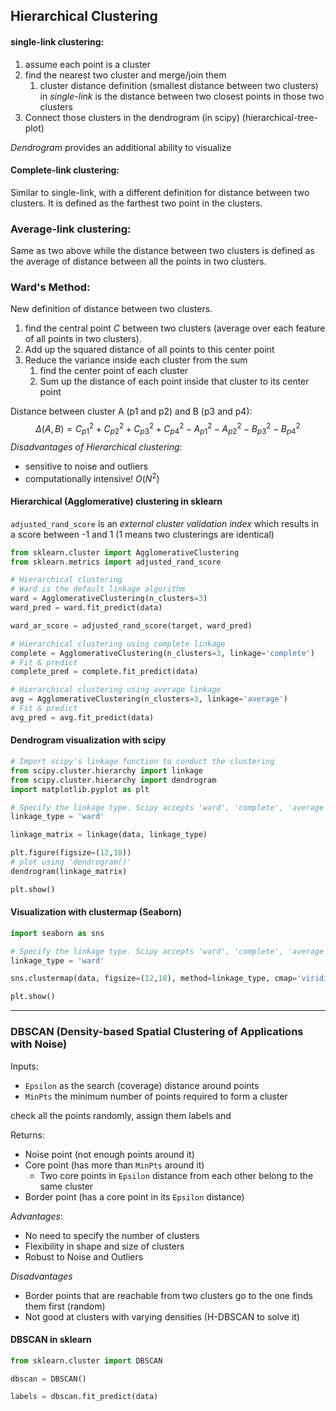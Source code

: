 ## Hierarchical Clustering

#### single-link clustering: 

1. assume each point is a cluster
2. find the nearest two cluster and merge/join them
   1. cluster distance definition (smallest distance between two clusters) in _single-link_ is the distance between two closest points in those two clusters 
3. Connect those clusters in the dendrogram (in scipy) (hierarchical-tree-plot)

_Dendrogram_ provides an additional ability to visualize

#### Complete-link clustering:

Similar to single-link, with a different definition for distance between two clusters. It is defined as the farthest two point in the clusters.

### Average-link clustering:

Same as two above while the distance between two clusters is defined as the average of distance between all the points in two clusters.

### Ward's Method:

New definition of distance between two clusters.

1. find the central point $C$ between two clusters (average over each feature of all points in two clusters).
2. Add up the squared distance of all points to this center point
3. Reduce the variance inside each cluster from the sum
   1. find the center point of each cluster
   2. Sum up the distance of each point inside that cluster to its center point

Distance between cluster A (p1 and p2) and B (p3 and p4):
$$
\Delta (A, B) = C_{p1}^2 + C_{p2}^2 + C_{p3}^2 + C_{p4}^2 - A_{p1}^2 - A_{p2}^2 - B_{p3}^2 - B_{p4}^2
$$
_Disadvantages of Hierarchical clustering_:

- sensitive to noise and outliers
- computationally intensive! $O(N^2)$

#### Hierarchical (Agglomerative) clustering in sklearn

`adjusted_rand_score`  is an *external cluster validation index* which results in a score between -1 and 1 (1 means two clusterings are identical)

```python
from sklearn.cluster import AgglomerativeClustering
from sklearn.metrics import adjusted_rand_score

# Hierarchical clustering
# Ward is the default linkage algorithm
ward = AgglomerativeClustering(n_clusters=3)
ward_pred = ward.fit_predict(data)

ward_ar_score = adjusted_rand_score(target, ward_pred)

# Hierarchical clustering using complete linkage
complete = AgglomerativeClustering(n_clusters=3, linkage='complete')
# Fit & predict
complete_pred = complete.fit_predict(data)

# Hierarchical clustering using average linkage
avg = AgglomerativeClustering(n_clusters=3, linkage='average')
# Fit & predict
avg_pred = avg.fit_predict(data)
```

#### Dendrogram visualization with scipy

```python
# Import scipy's linkage function to conduct the clustering
from scipy.cluster.hierarchy import linkage
from scipy.cluster.hierarchy import dendrogram
import matplotlib.pyplot as plt

# Specify the linkage type. Scipy accepts 'ward', 'complete', 'average', as well as other values
linkage_type = 'ward'

linkage_matrix = linkage(data, linkage_type)

plt.figure(figsize=(12,18))
# plot using 'dendrogram()'
dendrogram(linkage_matrix)

plt.show()
```

#### Visualization with clustermap (Seaborn)

```python
import seaborn as sns

# Specify the linkage type. Scipy accepts 'ward', 'complete', 'average', as well as other values
linkage_type = 'ward'

sns.clustermap(data, figsize=(12,18), method=linkage_type, cmap='viridis')

plt.show()
```

---

### DBSCAN (Density-based Spatial Clustering of Applications with Noise)

Inputs:

- `Epsilon` as the search (coverage) distance around points 
- `MinPts` the minimum number of points required to form a cluster

check all the points randomly, assign them labels and

Returns:

- Noise point (not enough points around it)
- Core point (has more than `MinPts` around it)
  - Two core points in `Epsilon` distance from each other belong to the same cluster 
- Border point (has a core point in its `Epsilon` distance)

_Advantages_:

- No need to specify the number of clusters
- Flexibility in shape and size of clusters
- Robust to Noise and Outliers

_Disadvantages_

- Border points that are reachable from two clusters go to the one finds them first (random)
- Not good at clusters with varying densities (H-DBSCAN to solve it)

#### DBSCAN in sklearn

```python
from sklearn.cluster import DBSCAN

dbscan = DBSCAN()

labels = dbscan.fit_predict(data)
```

